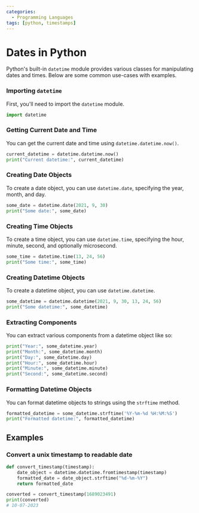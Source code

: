 ```yaml
---
categories:
  - Programming Languages
tags: [python, timestamps]
---
```


# Dates in Python

Python's built-in `datetime` module provides various classes for manipulating dates and times. Below are some common use-cases with examples.

### Importing `datetime`

First, you'll need to import the `datetime` module.

```python
import datetime
```

### Getting Current Date and Time

You can get the current date and time using `datetime.datetime.now()`.

```python
current_datetime = datetime.datetime.now()
print("Current datetime:", current_datetime)
```

### Creating Date Objects

To create a date object, you can use `datetime.date`, specifying the year, month, and day.

```python
some_date = datetime.date(2021, 9, 30)
print("Some date:", some_date)
```

### Creating Time Objects

To create a time object, you can use `datetime.time`, specifying the hour, minute, second, and optionally microsecond.

```python
some_time = datetime.time(13, 24, 56)
print("Some time:", some_time)
```

### Creating Datetime Objects

To create a datetime object, you can use `datetime.datetime`.

```python
some_datetime = datetime.datetime(2021, 9, 30, 13, 24, 56)
print("Some datetime:", some_datetime)
```

### Extracting Components

You can extract various components from a datetime object like so:

```python
print("Year:", some_datetime.year)
print("Month:", some_datetime.month)
print("Day:", some_datetime.day)
print("Hour:", some_datetime.hour)
print("Minute:", some_datetime.minute)
print("Second:", some_datetime.second)
```

### Formatting Datetime Objects

You can format datetime objects to strings using the `strftime` method.

```python
formatted_datetime = some_datetime.strftime('%Y-%m-%d %H:%M:%S')
print("Formatted datetime:", formatted_datetime)
```

## Examples

### Convert a unix timestamp to readable date

```py
def convert_timestamp(timestamp):
    date_object = datetime.datetime.fromtimestamp(timestamp)
    formatted_date = date_object.strftime("%d-%m-%Y")
    return formatted_date

converted = convert_timestamp(1689023491)
print(converted)
# 10-07-2023
```
